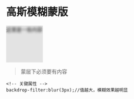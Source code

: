 # 高斯模糊蒙版

<div class="box">这里是一些内容</div>
<style>
    .box{
        width:100px;
        height:100px;
        position:relative;
    }
    .box::before{
        content:"";
        position:absolute;
        top:0;
        right:0;
        bottom:0;
        left:0;
        background-color:rgba(0,0,0,0.1);
        backdrop-filter:blur(3px);
    }
</style>

> 蒙层下必须要有内容

```
<!-- 关键属性 -->
backdrop-filter:blur(3px);//值越大，模糊效果越明显
```
